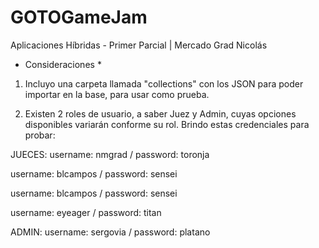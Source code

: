 # GOTOGameJam
Aplicaciones Híbridas - Primer Parcial | Mercado Grad Nicolás

* Consideraciones *
1. Incluyo una carpeta llamada "collections" con los JSON para poder importar en la base, para usar como prueba.


2. Existen 2 roles de usuario, a saber Juez y Admin, cuyas opciones disponibles variarán conforme su rol.
Brindo estas credenciales para probar:

JUECES:
username: nmgrad /
password: toronja

username: blcampos /
password: sensei

username: blcampos /
password: sensei

username: eyeager /
password: titan


ADMIN:
username: sergovia /
password: platano
